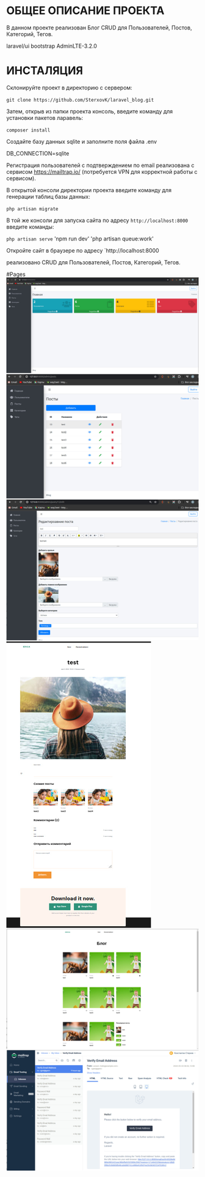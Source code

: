 # ОБЩЕЕ ОПИСАНИЕ ПРОЕКТА

В данном проекте реализован Блог
CRUD для Пользователей, Постов, Категорий, Тегов.

laravel/ui bootstrap AdminLTE-3.2.0

# ИНСТАЛЯЦИЯ

Склонируйте проект в директорию с сервером:

`git clone https://github.com/SterxovK/laravel_blog.git`

Затем, открыв из папки проекта консоль, введите команду для установки пакетов ларавель:

`composer install`

Создайте базу данных sqlite и заполните поля файла .env

DB_CONNECTION=sqlite

Регистрация пользователей с подтверждением по email реализована с сервисом https://mailtrap.io/ (потребуется VPN для корректной работы с сервисом).

В открытой консоли директории проекта введите команду для генерации таблиц базы данных:

`php artisan migrate`

В той же консоли для запуска сайта по адресу `http://localhost:8000` введите команды:

`php artisan serve`
'npm run dev'
'php artisan queue:work'

Откройте сайт в браузере по адресу  `http://localhost:8000

реализовано CRUD для Пользователей, Постов, Категорий, Тегов.

#Pages
![](assets/images/admin.jpg)
![](assets/images/adminPost.jpg)
![](assets/images/adminPostEdit.jpg)
![](assets/images/post.jpg)
![](assets/images/postMain.jpg)
![](assets/images/vrfyWithMailTrap.jpg)
